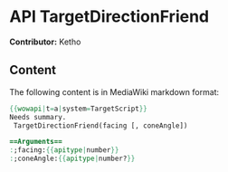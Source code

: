 # API TargetDirectionFriend

**Contributor:** Ketho

## Content

The following content is in MediaWiki markdown format:

```mediawiki
{{wowapi|t=a|system=TargetScript}}
Needs summary.
 TargetDirectionFriend(facing [, coneAngle])

==Arguments==
:;facing:{{apitype|number}}
:;coneAngle:{{apitype|number?}}
```